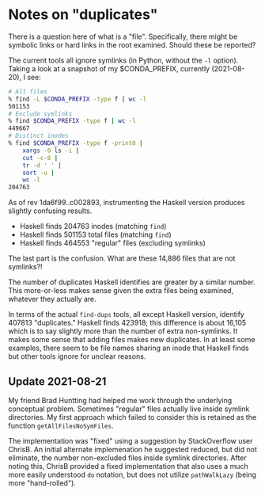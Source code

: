 # Notes on "duplicates"

There is a question here of what is a "file".  Specifically, there might be
symbolic links or hard links in the root examined.  Should these be reported?

The current tools all ignore symlinks (in Python, without the `-l` option).
Taking a look at a snapshot of my $CONDA_PREFIX, currently (2021-08-20), I see:

```bash
# All files
% find -L $CONDA_PREFIX -type f | wc -l
501153
# Exclude symlinks
% find $CONDA_PREFIX -type f | wc -l
449667
# Distinct inodes
% find $CONDA_PREFIX -type f -print0 | 
    xargs -0 ls -i | 
    cut -c-8 | 
    tr -d ' ' | 
    sort -u | 
    wc -l
204763
```

As of rev 1da6f99..c002893, instrumenting the Haskell version
produces slightly confusing results.

* Haskell finds 204763 inodes (matching `find`)
* Haskell finds 501153 total files (matching `find`)
* Haskell finds 464553 "regular" files (excluding symlinks)

The last part is the confusion.  What are these 14,886 files that are not
symlinks?!

The number of duplicates Haskell identifies are greater by a similar number.
This more-or-less makes sense given the extra files being examined, whatever
they actually are.

In terms of the actual `find-dups` tools, all except Haskell version,
identify 407813 "duplicates."  Haskell finds 423918; this difference is
about 16,105 which is to say slightly more than the number of extra
non-symlinks.  It makes some sense that adding files makes new duplicates.
In at least some examples, there seem to be file names sharing an inode that
Haskell finds but other tools ignore for unclear reasons.

## Update 2021-08-21

 My friend Brad Huntting had helped me work through the underlying conceptual
 problem.  Sometimes "regular" files actually live inside symlink directories.
 My first approach which failed to consider this is retained as the function
 `getAllFilesNoSymFiles`. 

The implementation was "fixed" using a suggestion by StackOverflow user ChrisB.
An initial alternate implemenation he suggested reduced, but did not eliminate,
the number non-excluded files inside symlink directories.  After noting this,
ChrisB provided a fixed implementation that also uses a much more easily
understood `do` notation, but does not utilize `pathWalkLazy` (being more
"hand-rolled").
